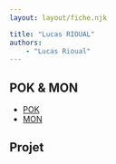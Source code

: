 ```yaml
---
layout: layout/fiche.njk

title: "Lucas RIOUAL"
authors:
    - "Lucas Rioual"
---
```




## POK & MON

* [POK](./pok)
* [MON](./mon)

## Projet

